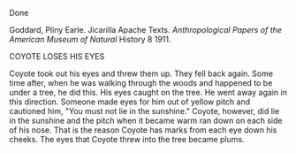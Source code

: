 Done

Goddard, Pliny Earle. Jicarilla Apache Texts. *Anthropological Papers of the American Museum of Natural* History 8 1911. 

 COYOTE  LOSES  HIS  EYES

Coyote took out his eyes and threw them up. They fell back again. Some time after, when he was walking through the woods and happened to be under a tree, he did this. His eyes caught on the tree. He went away again in this direction. Someone made eyes for him out of yellow pitch and cautioned him, "You must not lie in the sunshine." Coyote, however, did lie in the sunshine and the pitch when it became warm ran down on each side of his nose. That is the reason Coyote has marks from each eye down his cheeks. The eyes that Coyote threw into the tree became plums.
